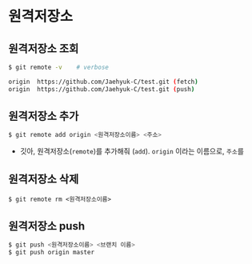# 원격저장소

## 원격저장소 조회

```bash
$ git remote -v    # verbose
```

```bash
origin  https://github.com/Jaehyuk-C/test.git (fetch)
origin  https://github.com/Jaehyuk-C/test.git (push)
```



## 원격저장소 추가

```bash
$ git remote add origin <원격저장소이름> <주소>
```

- 깃아, 원격저장소(`remote`)를 추가해줘 (`add`). `origin` 이라는 이름으로, `주소`를



## 원격저장소 삭제

```
$ git remote rm <원격저장소이름>
```



## 원격저장소 push

```bash
$ git push <원격저장소이름> <브랜치 이름>
$ git push origin master
```



